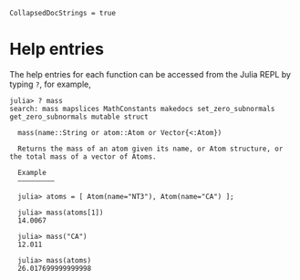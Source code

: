 ```@meta
CollapsedDocStrings = true
```
# Help entries

The help entries for each function can be accessed from the Julia REPL by typing `?`, for example,
```julia-repl
julia> ? mass
search: mass mapslices MathConstants makedocs set_zero_subnormals get_zero_subnormals mutable struct

  mass(name::String or atom::Atom or Vector{<:Atom})

  Returns the mass of an atom given its name, or Atom structure, or the total mass of a vector of Atoms.

  Example
  –––––––––

  julia> atoms = [ Atom(name="NT3"), Atom(name="CA") ];
  
  julia> mass(atoms[1])
  14.0067
  
  julia> mass("CA")
  12.011
  
  julia> mass(atoms)
  26.017699999999998

```

